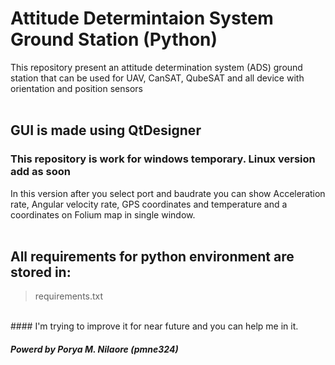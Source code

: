 # Attitude Determintaion System Ground Station (Python)</br>
This repository present an attitude determination system (ADS) ground station that can be used for UAV, CanSAT, QubeSAT and all device with orientation and position sensors</br>
</br>
## GUI is made using QtDesigner</br>
### This repository is work for windows temporary. Linux version add as soon</br>
In this version after you select port and baudrate you can show Acceleration rate, Angular velocity rate, GPS coordinates and temperature and a coordinates on Folium map in single window. </br>
</br>
## All requirements for python environment are stored in: </br>
> requirements.txt
</br>
#### I'm trying to improve it for near future and you can help me in it.</br>

##### Powerd by Porya M. Nilaore (pmne324)
